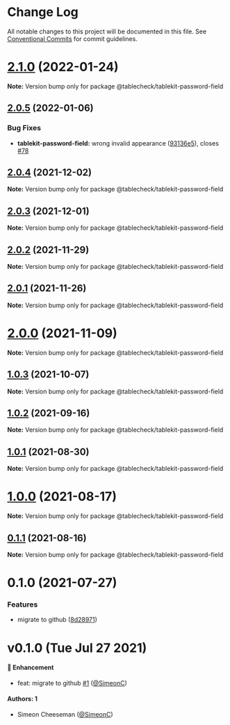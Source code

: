 # Change Log

All notable changes to this project will be documented in this file.
See [Conventional Commits](https://conventionalcommits.org) for commit guidelines.

# [2.1.0](https://github.com/tablecheck/tablekit/compare/@tablecheck/tablekit-password-field@2.0.5...@tablecheck/tablekit-password-field@2.1.0) (2022-01-24)

**Note:** Version bump only for package @tablecheck/tablekit-password-field





## [2.0.5](https://github.com/tablecheck/tablekit/compare/@tablecheck/tablekit-password-field@2.0.4...@tablecheck/tablekit-password-field@2.0.5) (2022-01-06)


### Bug Fixes

* **tablekit-password-field:** wrong invalid appearance ([93136e5](https://github.com/tablecheck/tablekit/commit/93136e50eb5f3c325957bb6741b063abad2e1931)), closes [#78](https://github.com/tablecheck/tablekit/issues/78)





## [2.0.4](https://github.com/tablecheck/tablekit/compare/@tablecheck/tablekit-password-field@2.0.3...@tablecheck/tablekit-password-field@2.0.4) (2021-12-02)

**Note:** Version bump only for package @tablecheck/tablekit-password-field





## [2.0.3](https://github.com/tablecheck/tablekit/compare/@tablecheck/tablekit-password-field@2.0.2...@tablecheck/tablekit-password-field@2.0.3) (2021-12-01)

**Note:** Version bump only for package @tablecheck/tablekit-password-field





## [2.0.2](https://github.com/tablecheck/tablekit/compare/@tablecheck/tablekit-password-field@2.0.1...@tablecheck/tablekit-password-field@2.0.2) (2021-11-29)

**Note:** Version bump only for package @tablecheck/tablekit-password-field





## [2.0.1](https://github.com/tablecheck/tablekit/compare/@tablecheck/tablekit-password-field@2.0.0...@tablecheck/tablekit-password-field@2.0.1) (2021-11-26)

**Note:** Version bump only for package @tablecheck/tablekit-password-field





# [2.0.0](https://github.com/tablecheck/tablekit/compare/@tablecheck/tablekit-password-field@1.0.3...@tablecheck/tablekit-password-field@2.0.0) (2021-11-09)

**Note:** Version bump only for package @tablecheck/tablekit-password-field





## [1.0.3](https://github.com/tablecheck/tablekit/compare/@tablecheck/tablekit-password-field@1.0.2...@tablecheck/tablekit-password-field@1.0.3) (2021-10-07)

**Note:** Version bump only for package @tablecheck/tablekit-password-field





## [1.0.2](https://github.com/tablecheck/tablekit/compare/@tablecheck/tablekit-password-field@1.0.1...@tablecheck/tablekit-password-field@1.0.2) (2021-09-16)

**Note:** Version bump only for package @tablecheck/tablekit-password-field





## [1.0.1](https://github.com/tablecheck/tablekit/compare/@tablecheck/tablekit-password-field@1.0.0...@tablecheck/tablekit-password-field@1.0.1) (2021-08-30)

**Note:** Version bump only for package @tablecheck/tablekit-password-field





# [1.0.0](https://github.com/tablecheck/tablekit/compare/@tablecheck/tablekit-password-field@0.1.1...@tablecheck/tablekit-password-field@1.0.0) (2021-08-17)

**Note:** Version bump only for package @tablecheck/tablekit-password-field





## [0.1.1](https://github.com/tablecheck/tablekit/compare/@tablecheck/tablekit-password-field@0.1.0...@tablecheck/tablekit-password-field@0.1.1) (2021-08-16)

**Note:** Version bump only for package @tablecheck/tablekit-password-field





# 0.1.0 (2021-07-27)


### Features

* migrate to github ([8d28971](https://github.com/tablecheck/tablekit/commit/8d28971175010fcb2a3cd9c48a749e7af1bdc9f9))





# v0.1.0 (Tue Jul 27 2021)

#### 🚀 Enhancement

- feat: migrate to github [#1](https://github.com/tablecheck/tablekit/pull/1) ([@SimeonC](https://github.com/SimeonC))

#### Authors: 1

- Simeon Cheeseman ([@SimeonC](https://github.com/SimeonC))
